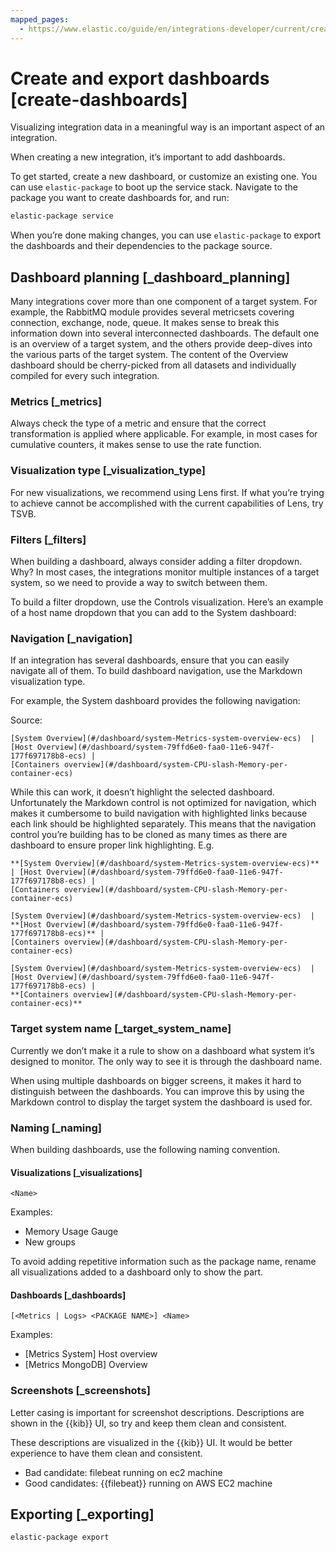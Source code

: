 ```yaml
---
mapped_pages:
  - https://www.elastic.co/guide/en/integrations-developer/current/create-dashboards.html
---
```


# Create and export dashboards [create-dashboards]

Visualizing integration data in a meaningful way is an important aspect of an integration.

When creating a new integration, it’s important to add dashboards.

To get started, create a new dashboard, or customize an existing one. You can use `elastic-package` to boot up the service stack. Navigate to the package you want to create dashboards for, and run:

```bash
elastic-package service
```

When you’re done making changes, you can use `elastic-package` to export the dashboards and their dependencies to the package source.


## Dashboard planning [_dashboard_planning]

Many integrations cover more than one component of a target system. For example, the RabbitMQ module provides several metricsets covering connection, exchange, node, queue. It makes sense to break this information down into several interconnected dashboards. The default one is an overview of a target system, and the others provide deep-dives into the various parts of the target system. The content of the Overview dashboard should be cherry-picked from all datasets and individually compiled for every such integration.


### Metrics [_metrics]

Always check the type of a metric and ensure that the correct transformation is applied where applicable. For example, in most cases for cumulative counters, it makes sense to use the rate function.


### Visualization type [_visualization_type]

For new visualizations, we recommend using Lens first. If what you’re trying to achieve cannot be accomplished with the current capabilities of Lens, try TSVB.


### Filters [_filters]

When building a dashboard, always consider adding a filter dropdown. Why? In most cases, the integrations monitor multiple instances of a target system, so we need to provide a way to switch between them.

To build a filter dropdown, use the Controls visualization. Here’s an example of a host name dropdown that you can add to the System dashboard:


### Navigation [_navigation]

If an integration has several dashboards, ensure that you can easily navigate all of them. To build dashboard navigation, use the Markdown visualization type.

For example, the System dashboard provides the following navigation:

Source:

```text
[System Overview](#/dashboard/system-Metrics-system-overview-ecs)  | [Host Overview](#/dashboard/system-79ffd6e0-faa0-11e6-947f-177f697178b8-ecs) |
[Containers overview](#/dashboard/system-CPU-slash-Memory-per-container-ecs)
```

While this can work, it doesn’t highlight the selected dashboard. Unfortunately the Markdown control is not optimized for navigation, which makes it cumbersome to build navigation with highlighted links because each link should be highlighted separately. This means that the navigation control you’re building has to be cloned as many times as there are dashboard to ensure proper link highlighting. E.g.

```text
**[System Overview](#/dashboard/system-Metrics-system-overview-ecs)**  | [Host Overview](#/dashboard/system-79ffd6e0-faa0-11e6-947f-177f697178b8-ecs) |
[Containers overview](#/dashboard/system-CPU-slash-Memory-per-container-ecs)

[System Overview](#/dashboard/system-Metrics-system-overview-ecs)  | **[Host Overview](#/dashboard/system-79ffd6e0-faa0-11e6-947f-177f697178b8-ecs)** |
[Containers overview](#/dashboard/system-CPU-slash-Memory-per-container-ecs)

[System Overview](#/dashboard/system-Metrics-system-overview-ecs)  | [Host Overview](#/dashboard/system-79ffd6e0-faa0-11e6-947f-177f697178b8-ecs) |
**[Containers overview](#/dashboard/system-CPU-slash-Memory-per-container-ecs)**
```


### Target system name [_target_system_name]

Currently we don’t make it a rule to show on a dashboard what system it’s designed to monitor. The only way to see it is through the dashboard name.

When using multiple dashboards on bigger screens, it makes it hard to distinguish between the dashboards. You can improve this by using the Markdown control to display the target system the dashboard is used for.


### Naming [_naming]

When building dashboards, use the following naming convention.


#### Visualizations [_visualizations]

```text
<Name>
```

Examples:

* Memory Usage Gauge
* New groups

To avoid adding repetitive information such as the package name, rename all visualizations added to a dashboard only to show the <Name> part.


#### Dashboards [_dashboards]

```text
[<Metrics | Logs> <PACKAGE NAME>] <Name>
```

Examples:

* [Metrics System] Host overview
* [Metrics MongoDB] Overview


### Screenshots [_screenshots]

Letter casing is important for screenshot descriptions. Descriptions are shown in the {{kib}} UI, so try and keep them clean and consistent.

These descriptions are visualized in the {{kib}} UI. It would be better experience to have them clean and consistent.

* Bad candidate: filebeat running on ec2 machine
* Good candidates: {{filebeat}} running on AWS EC2 machine


## Exporting [_exporting]

```bash
elastic-package export
```

